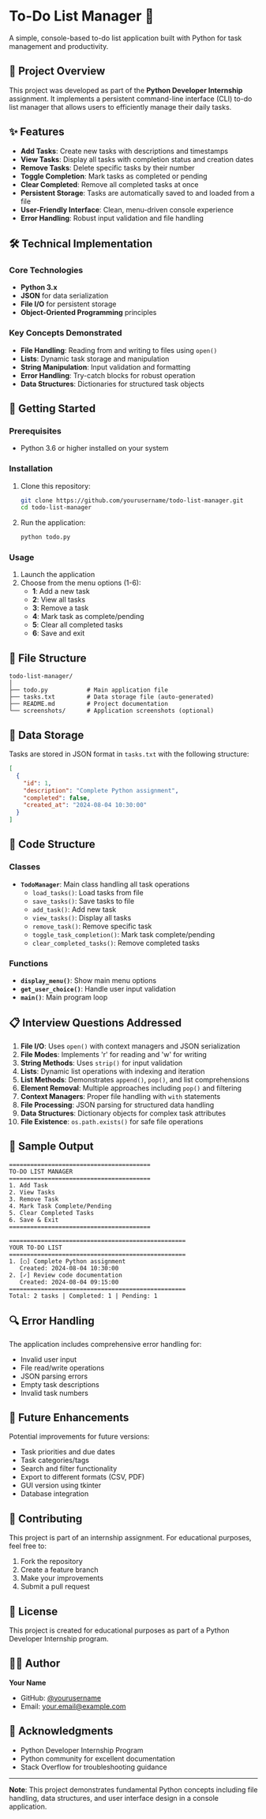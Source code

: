 # To-Do List Manager 📝

A simple, console-based to-do list application built with Python for task management and productivity.

## 🎯 Project Overview

This project was developed as part of the **Python Developer Internship** assignment. It implements a persistent command-line interface (CLI) to-do list manager that allows users to efficiently manage their daily tasks.

## ✨ Features

- **Add Tasks**: Create new tasks with descriptions and timestamps
- **View Tasks**: Display all tasks with completion status and creation dates
- **Remove Tasks**: Delete specific tasks by their number
- **Toggle Completion**: Mark tasks as completed or pending
- **Clear Completed**: Remove all completed tasks at once
- **Persistent Storage**: Tasks are automatically saved to and loaded from a file
- **User-Friendly Interface**: Clean, menu-driven console experience
- **Error Handling**: Robust input validation and file handling

## 🛠️ Technical Implementation

### Core Technologies
- **Python 3.x**
- **JSON** for data serialization
- **File I/O** for persistent storage
- **Object-Oriented Programming** principles

### Key Concepts Demonstrated
- **File Handling**: Reading from and writing to files using `open()`
- **Lists**: Dynamic task storage and manipulation
- **String Manipulation**: Input validation and formatting
- **Error Handling**: Try-catch blocks for robust operation
- **Data Structures**: Dictionaries for structured task objects

## 🚀 Getting Started

### Prerequisites
- Python 3.6 or higher installed on your system

### Installation
1. Clone this repository:
   ```bash
   git clone https://github.com/yourusername/todo-list-manager.git
   cd todo-list-manager
   ```

2. Run the application:
   ```bash
   python todo.py
   ```

### Usage
1. Launch the application
2. Choose from the menu options (1-6):
   - **1**: Add a new task
   - **2**: View all tasks
   - **3**: Remove a task
   - **4**: Mark task as complete/pending
   - **5**: Clear all completed tasks
   - **6**: Save and exit

## 📁 File Structure

```
todo-list-manager/
│
├── todo.py           # Main application file
├── tasks.txt         # Data storage file (auto-generated)
├── README.md         # Project documentation
└── screenshots/      # Application screenshots (optional)
```

## 💾 Data Storage

Tasks are stored in JSON format in `tasks.txt` with the following structure:
```json
[
  {
    "id": 1,
    "description": "Complete Python assignment",
    "completed": false,
    "created_at": "2024-08-04 10:30:00"
  }
]
```

## 🔧 Code Structure

### Classes
- **`TodoManager`**: Main class handling all task operations
  - `load_tasks()`: Load tasks from file
  - `save_tasks()`: Save tasks to file
  - `add_task()`: Add new task
  - `view_tasks()`: Display all tasks
  - `remove_task()`: Remove specific task
  - `toggle_task_completion()`: Mark task complete/pending
  - `clear_completed_tasks()`: Remove completed tasks

### Functions
- **`display_menu()`**: Show main menu options
- **`get_user_choice()`**: Handle user input validation
- **`main()`**: Main program loop

## 📋 Interview Questions Addressed

1. **File I/O**: Uses `open()` with context managers and JSON serialization
2. **File Modes**: Implements 'r' for reading and 'w' for writing
3. **String Methods**: Uses `strip()` for input validation
4. **Lists**: Dynamic list operations with indexing and iteration
5. **List Methods**: Demonstrates `append()`, `pop()`, and list comprehensions
6. **Element Removal**: Multiple approaches including `pop()` and filtering
7. **Context Managers**: Proper file handling with `with` statements
8. **File Processing**: JSON parsing for structured data handling
9. **Data Structures**: Dictionary objects for complex task attributes
10. **File Existence**: `os.path.exists()` for safe file operations

## 🎨 Sample Output

```
========================================
TO-DO LIST MANAGER
========================================
1. Add Task
2. View Tasks
3. Remove Task
4. Mark Task Complete/Pending
5. Clear Completed Tasks
6. Save & Exit
========================================

==================================================
YOUR TO-DO LIST
==================================================
1. [○] Complete Python assignment
   Created: 2024-08-04 10:30:00
2. [✓] Review code documentation
   Created: 2024-08-04 09:15:00
==================================================
Total: 2 tasks | Completed: 1 | Pending: 1
```

## 🔍 Error Handling

The application includes comprehensive error handling for:
- Invalid user input
- File read/write operations
- JSON parsing errors
- Empty task descriptions
- Invalid task numbers

## 🚀 Future Enhancements

Potential improvements for future versions:
- Task priorities and due dates
- Task categories/tags
- Search and filter functionality
- Export to different formats (CSV, PDF)
- GUI version using tkinter
- Database integration

## 🤝 Contributing

This project is part of an internship assignment. For educational purposes, feel free to:
1. Fork the repository
2. Create a feature branch
3. Make your improvements
4. Submit a pull request

## 📝 License

This project is created for educational purposes as part of a Python Developer Internship program.

## 👨‍💻 Author

**Your Name**
- GitHub: [@yourusername](https://github.com/yourusername)
- Email: your.email@example.com

## 🙏 Acknowledgments

- Python Developer Internship Program
- Python community for excellent documentation
- Stack Overflow for troubleshooting guidance

---

**Note**: This project demonstrates fundamental Python concepts including file handling, data structures, and user interface design in a console application.
